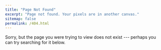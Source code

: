 ```yaml
---
title: "Page Not Found"
excerpt: "Page not found. Your pixels are in another canvas."
sitemap: false
permalink: /404.html
---
```

 
Sorry, but the page you were trying to view does not exist --- perhaps you can try searching for it below.
<script>
  var GOOG_FIXURL_LANG = 'en';
  var GOOG_FIXURL_SITE = '{{ site.url }}'
</script>
<script src="https://linkhelp.clients.google.com/tbproxy/lh/wm/fixurl.js">
</script>
